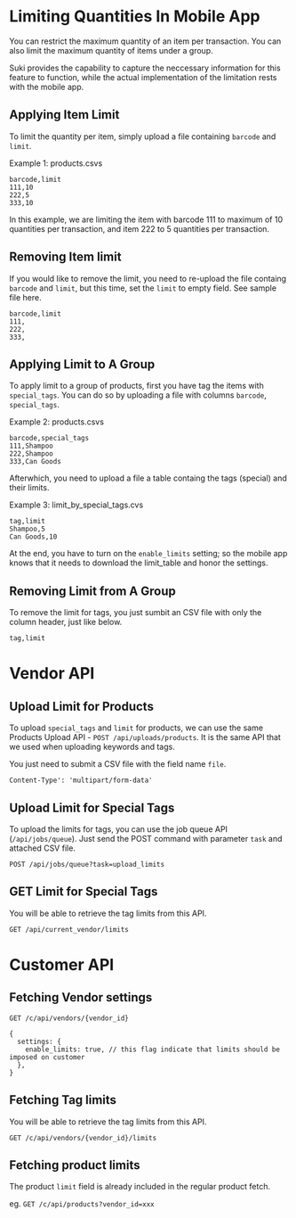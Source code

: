 # Limiting Quantities In Mobile App

You can restrict the maximum quantity of an item per transaction. You can also limit the maximum quantity of items under a group.

Suki provides the capability to capture the neccessary information for this feature to function, while the actual implementation of the limitation rests with the mobile app.

## Applying Item Limit

To limit the quantity per item, simply upload a file containing `barcode` and `limit`.

Example 1: products.csvs

```csv
barcode,limit
111,10
222,5
333,10
```

In this example, we are limiting the item with barcode 111 to maximum of 10 quantities per transaction, and item 222 to 5 quantities per transaction.

## Removing Item limit

If you would like to remove the limit, you need to re-upload the file containg `barcode`
and `limit`, but this time, set the `limit` to empty field. See sample file here.

```
barcode,limit
111,
222,
333,
```

## Applying Limit to A Group

To apply limit to a group of products, first you have tag the items with `special_tags`.
You can do so by uploading a file with columns `barcode`, `special_tags`.

Example 2: products.csvs

```
barcode,special_tags
111,Shampoo
222,Shampoo
333,Can Goods
```

Afterwhich, you need to upload a file a table containg the tags (special) and their limits.

Example 3: limit_by_special_tags.cvs

```
tag,limit
Shampoo,5
Can Goods,10
```

At the end, you have to turn on the `enable_limits` setting; so the mobile app knows that it needs to download the limit_table and honor the settings.

## Removing Limit from A Group

To remove the limit for tags, you just sumbit an CSV file with only the column header, just like below.

```csv
tag,limit
```

# Vendor API

## Upload Limit for Products

To upload `special_tags` and `limit` for products, we can
use the same Products Upload API - `POST /api/uploads/products`.
It is the same API that we used when uploading keywords and tags.

You just need to submit a CSV file with the field name `file`.

`Content-Type': 'multipart/form-data'`

## Upload Limit for Special Tags

To upload the limits for tags, you can use the job queue API (`/api/jobs/queue`).
Just send the POST command with parameter `task` and attached CSV file.

`POST /api/jobs/queue?task=upload_limits`

## GET Limit for Special Tags

You will be able to retrieve the tag limits from this API.

`GET /api/current_vendor/limits`

# Customer API

## Fetching Vendor settings

`GET /c/api/vendors/{vendor_id}`

```json5
{
  settings: {
    enable_limits: true, // this flag indicate that limits should be imposed on customer
  },
}
```

## Fetching Tag limits

You will be able to retrieve the tag limits from this API.

`GET /c/api/vendors/{vendor_id}/limits`

## Fetching product limits

The product `limit` field is already included in the regular product fetch.

eg. `GET /c/api/products?vendor_id=xxx`
